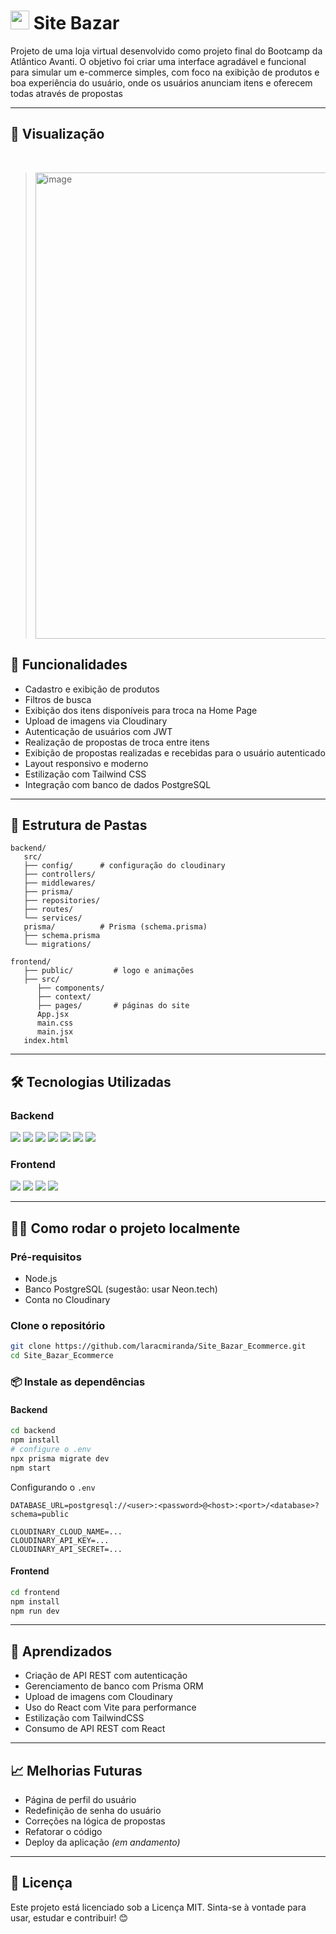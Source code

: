 # <img src="frontend/public/icons/logo.svg" width="30px" height="30px"/> Site Bazar

Projeto de uma loja virtual desenvolvido como projeto final do Bootcamp da Atlântico Avanti. O objetivo foi criar uma interface agradável e funcional para simular um e-commerce simples, com foco na exibição de produtos e boa experiência do usuário, onde os usuários anunciam itens e oferecem todas através de propostas

---

## 📸 Visualização
</br>

>  <img width="480" height="746" alt="image" src="https://github.com/user-attachments/assets/90886396-8249-4a15-8ead-b95bc11d45db" /> 



## 📲 Funcionalidades

- Cadastro e exibição de produtos
- Filtros de busca
- Exibição dos itens disponíveis para troca na Home Page
- Upload de imagens via Cloudinary
- Autenticação de usuários com JWT
- Realização de propostas de troca entre itens
- Exibição de propostas realizadas e recebidas para o usuário autenticado
- Layout responsivo e moderno
- Estilização com Tailwind CSS
- Integração com banco de dados PostgreSQL

---

## 📂 Estrutura de Pastas

```
backend/
   src/
   ├── config/      # configuração do cloudinary
   ├── controllers/ 
   ├── middlewares/         
   ├── prisma/
   ├── repositories/
   ├── routes/
   └── services/
   prisma/          # Prisma (schema.prisma)
   ├── schema.prisma
   └── migrations/

frontend/
   ├── public/         # logo e animações
   ├── src/ 
      ├── components/
      ├── context/     
      ├── pages/       # páginas do site
      App.jsx
      main.css
      main.jsx
   index.html
```
---

## 🛠️ Tecnologias Utilizadas

### Backend

<p align="left"> 
  <img src="https://img.shields.io/badge/Node.js-b06d6d?style=for-the-badge&logo=node.js&logoColor=white" />
  <img src="https://img.shields.io/badge/Express-b06d6d?style=for-the-badge&logo=express&logoColor=white" />
  <img src="https://img.shields.io/badge/Prisma-b06d6d?style=for-the-badge&logo=prisma&logoColor=white" />
  <img src="https://img.shields.io/badge/PostgreSQL-b06d6d?style=for-the-badge&logo=postgresql&logoColor=white" />
  <img src="https://img.shields.io/badge/Neon-b06d6d?style=for-the-badge&logo=neon&logoColor=white" />
  <img src="https://img.shields.io/badge/Cloudinary-b06d6d?style=for-the-badge&logo=cloudinary&logoColor=white" />
  <img src="https://img.shields.io/badge/JWT-b06d6d?style=for-the-badge&logo=jsonwebtoken&logoColor=white" />
</p>

### Frontend
<p align="left">
   <img src="https://img.shields.io/badge/Figma-f8f8f8?style=for-the-badge&logo=figma&logoColor=b06d6d" />
   <img src="https://img.shields.io/badge/Vite-f8f8f8?style=for-the-badge&logo=vite&logoColor=b06d6d" />
   <img src="https://img.shields.io/badge/React-f8f8f8?style=for-the-badge&logo=react&logoColor=b06d6d" />
   <img src="https://img.shields.io/badge/Tailwind_CSS-f8f8f8?style=for-the-badge&logo=tailwind-css&logoColor=b06d6d" />
</p>

---

## 👩‍💻 Como rodar o projeto localmente

### Pré-requisitos

- Node.js
- Banco PostgreSQL (sugestão: usar Neon.tech)
- Conta no Cloudinary

### Clone o repositório

```bash
git clone https://github.com/laracmiranda/Site_Bazar_Ecommerce.git
cd Site_Bazar_Ecommerce
````

### 📦 Instale as dependências

#### Backend

```bash
cd backend
npm install
# configure o .env 
npx prisma migrate dev
npm start
```
Configurando o `.env`
```env
DATABASE_URL=postgresql://<user>:<password>@<host>:<port>/<database>?schema=public

CLOUDINARY_CLOUD_NAME=...
CLOUDINARY_API_KEY=...
CLOUDINARY_API_SECRET=...
```

#### Frontend

```bash
cd frontend
npm install
npm run dev
```

---

## 🧠 Aprendizados

* Criação de API REST com autenticação
* Gerenciamento de banco com Prisma ORM
* Upload de imagens com Cloudinary
* Uso do React com Vite para performance
* Estilização com TailwindCSS
* Consumo de API REST com React

---

## 📈 Melhorias Futuras

* Página de perfil do usuário
* Redefinição de senha do usuário
* Correções na lógica de propostas
* Refatorar o código
* Deploy da aplicação *(em andamento)*

---

## 📄 Licença

Este projeto está licenciado sob a Licença MIT.
Sinta-se à vontade para usar, estudar e contribuir! 😊

